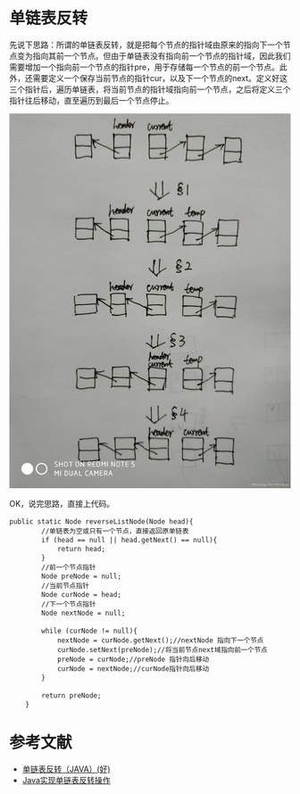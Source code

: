 # 单链表反转



先说下思路：所谓的单链表反转，就是把每个节点的指针域由原来的指向下一个节点变为指向其前一个节点。但由于单链表没有指向前一个节点的指针域，因此我们需要增加一个指向前一个节点的指针pre，用于存储每一个节点的前一个节点。此外，还需要定义一个保存当前节点的指针cur，以及下一个节点的next。定义好这三个指针后，遍历单链表，将当前节点的指针域指向前一个节点，之后将定义三个指针往后移动，直至遍历到最后一个节点停止。

![单链表反转](单链表反转.jpeg)

OK，说完思路，直接上代码。

```
public static Node reverseListNode(Node head){
        //单链表为空或只有一个节点，直接返回原单链表
        if (head == null || head.getNext() == null){
            return head;
        }
        //前一个节点指针
        Node preNode = null;
        //当前节点指针
        Node curNode = head;
        //下一个节点指针
        Node nextNode = null;
 
        while (curNode != null){
            nextNode = curNode.getNext();//nextNode 指向下一个节点
            curNode.setNext(preNode);//将当前节点next域指向前一个节点
            preNode = curNode;//preNode 指针向后移动
            curNode = nextNode;//curNode指针向后移动
        }
 
        return preNode;
    }
```

# 参考文献

- [单链表反转（JAVA）(好)](https://blog.csdn.net/cedarjo/article/details/88421448)
- [Java实现单链表反转操作](https://blog.csdn.net/lwkrsa/article/details/82015364)